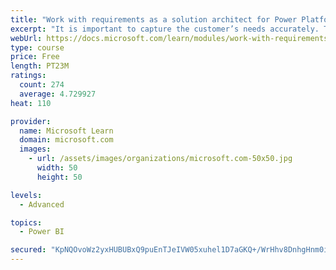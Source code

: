 ```yaml
---
title: "Work with requirements as a solution architect for Power Platform and Dynamics 365"
excerpt: "It is important to capture the customer’s needs accurately. This module explains how to capture requirements and identify functional and non-functional items."
webUrl: https://docs.microsoft.com/learn/modules/work-with-requirements/
type: course
price: Free
length: PT23M
ratings:
  count: 274
  average: 4.729927
heat: 110

provider:
  name: Microsoft Learn
  domain: microsoft.com
  images:
    - url: /assets/images/organizations/microsoft.com-50x50.jpg
      width: 50
      height: 50

levels:
  - Advanced

topics:
  - Power BI

secured: "KpNQOvoWz2yxHUBUBxQ9puEnTJeIVW05xuhel1D7aGKQ+/WrHhv8DnhgHnm0iOJhyGkjN2DayNr1lVFbIDMy0vUDHx5QXE1um1YErfjmYTZr8FECptcDnbx+O5i22k87y/rztPbmiVOZ7LwgEvrg896sbFHaVz3EWkWjttN8L/cJBXNVuDd6n1ErOqsg87mJT45dX9/hj0SL58l5lhUYChbR2aBlCH93Fo8aR9W36H/RlmjGtir/By6GMy4MnnmCKPvAk0PYa2LLV0Jd9R96vD0f07r0ZzyUDWq1N/CUxLVlA6JGOHG4CFeq9jINnwIpI3JTUhSJm/G6pGqo61d+6WXcxd5u45nPw6tRPYXfB2siPYAmAwS/YwTdtgT4CX8Ds6rf8oHDQTIrS4QfkQmb18N5u6eTdAjTqIY2KndNEaM=;buWcj8dEGYt1ItOuwmDvQA=="
---
```



